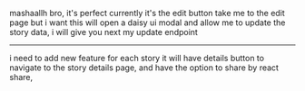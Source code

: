 mashaallh bro, it's perfect currently it's the edit button take me to the edit page but i want
this will open a daisy ui modal and allow me to update the story data, i will give you next my update endpoint

---

i need to add new feature for each story it will have details button to navigate to the story details page, and have the option to share by react share,

